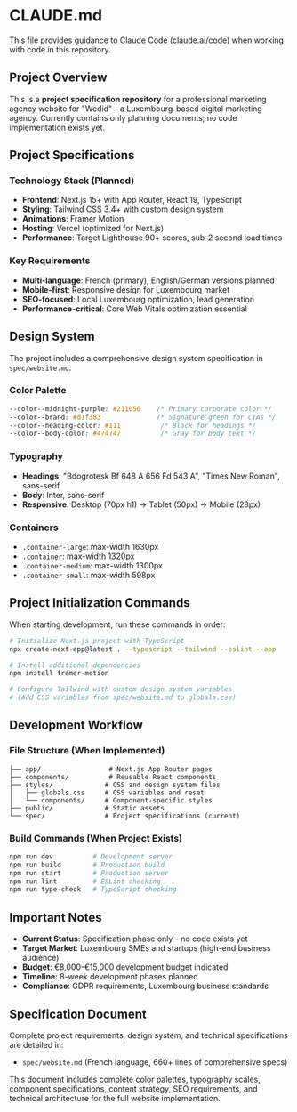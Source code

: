 # CLAUDE.md

This file provides guidance to Claude Code (claude.ai/code) when working with code in this repository.

## Project Overview

This is a **project specification repository** for a professional marketing agency website for "Wedid" - a Luxembourg-based digital marketing agency. Currently contains only planning documents; no code implementation exists yet.

## Project Specifications

### Technology Stack (Planned)
- **Frontend**: Next.js 15+ with App Router, React 19, TypeScript
- **Styling**: Tailwind CSS 3.4+ with custom design system
- **Animations**: Framer Motion
- **Hosting**: Vercel (optimized for Next.js)
- **Performance**: Target Lighthouse 90+ scores, sub-2 second load times

### Key Requirements
- **Multi-language**: French (primary), English/German versions planned
- **Mobile-first**: Responsive design for Luxembourg market
- **SEO-focused**: Local Luxembourg optimization, lead generation
- **Performance-critical**: Core Web Vitals optimization essential

## Design System

The project includes a comprehensive design system specification in `spec/website.md`:

### Color Palette
```css
--color--midnight-purple: #211056    /* Primary corporate color */
--color--brand: #d1f383              /* Signature green for CTAs */
--color--heading-color: #111          /* Black for headings */
--color--body-color: #474747          /* Gray for body text */
```

### Typography
- **Headings**: "Bdogrotesk Bf 648 A 656 Fd 543 A", "Times New Roman", sans-serif
- **Body**: Inter, sans-serif
- **Responsive**: Desktop (70px h1) → Tablet (50px) → Mobile (28px)

### Containers
- `.container-large`: max-width 1630px
- `.container`: max-width 1320px  
- `.container-medium`: max-width 1300px
- `.container-small`: max-width 598px

## Project Initialization Commands

When starting development, run these commands in order:

```bash
# Initialize Next.js project with TypeScript
npx create-next-app@latest . --typescript --tailwind --eslint --app

# Install additional dependencies
npm install framer-motion

# Configure Tailwind with custom design system variables
# (Add CSS variables from spec/website.md to globals.css)
```

## Development Workflow

### File Structure (When Implemented)
```
├── app/                 # Next.js App Router pages
├── components/          # Reusable React components
├── styles/             # CSS and design system files
│   ├── globals.css     # CSS variables and reset
│   └── components/     # Component-specific styles
├── public/             # Static assets
└── spec/               # Project specifications (current)
```

### Build Commands (When Project Exists)
```bash
npm run dev          # Development server
npm run build        # Production build
npm run start        # Production server
npm run lint         # ESLint checking
npm run type-check   # TypeScript checking
```

## Important Notes

- **Current Status**: Specification phase only - no code exists yet
- **Target Market**: Luxembourg SMEs and startups (high-end business audience)
- **Budget**: €8,000-€15,000 development budget indicated
- **Timeline**: 8-week development phases planned
- **Compliance**: GDPR requirements, Luxembourg business standards

## Specification Document

Complete project requirements, design system, and technical specifications are detailed in:
- `spec/website.md` (French language, 660+ lines of comprehensive specs)

This document includes complete color palettes, typography scales, component specifications, content strategy, SEO requirements, and technical architecture for the full website implementation.